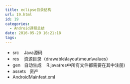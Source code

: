 ```yaml
---
title: eclipse目录结构
url: 19.html
id: 19
categories:
  - Android课程总结
date: 2016-05-20 16:21:18
tags:
---
```


*   src    Java源码
*   res    资源目录（drawable\\layout\\meun\\values）
*   gen   自动生成    R.java(res中所有文件都需要在其中注册)
*   assets   资产
*   AndroidMainfest.xml